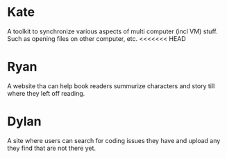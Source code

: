 # Kate
A toolkit to synchronize various aspects of multi computer (incl VM) stuff. Such as opening
files on other computer, etc.
<<<<<<< HEAD
# Ryan
A website tha can help book readers summurize characters and story till where they left off reading.

# Dylan
A site where users can search for coding issues they have and upload any they find that are not there yet.

